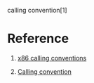calling convention[1]


# Reference

1. [x86 calling conventions](https://en.wikipedia.org/wiki/X86_calling_conventions)

2. [Calling convention](https://en.wikipedia.org/wiki/Calling_convention)